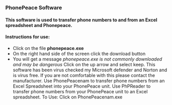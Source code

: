 ### PhonePeace Software
#### This software is used to transfer phone numbers to and from an Excel spreadsheet and Phonepeace.
#### Instructions for use:
<ul>
  <li>Click on the file <strong>phonepeace.exe</strong>
    <li>On the right hand side of the screen click the download button</li>
  <li>You will get a message <em>phonepeace.exe is not commonly downloaded and may be dangerous</em> Click on the up arrow and select keep. This software has been virus checked my Microsoft defender and Norton and is virus free. If you are not comfortable with this please contact the manufacturer.
Use PhonePeacenam to transfer phone numbers from an Excel Spreadsheet into your PhonePeace unit.
Use PhPReader to transfer phone numbers from your PhonePeace unit to an Excel spreadsheet.
To Use:
Click on PhonePeacenam.exe
